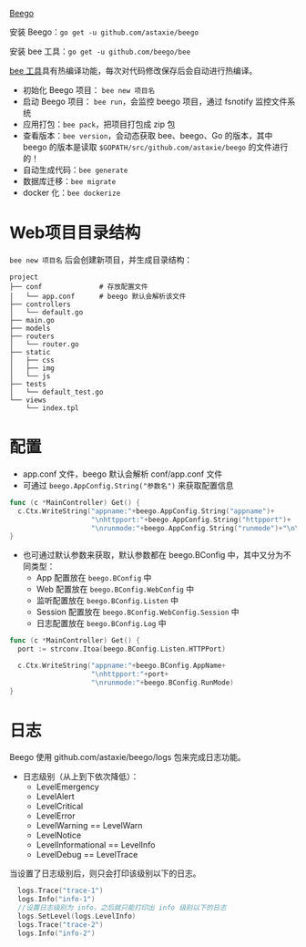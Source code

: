[Beego](https://beego.me/)

安装 Beego：`go get -u github.com/astaxie/beego`

安装 bee 工具：`go get -u github.com/beego/bee`

[bee 工具](https://beego.me/docs/install/bee.md)具有热编译功能，每次对代码修改保存后会自动进行热编译。

- 初始化 Beego 项目： `bee new 项目名`
- 启动 Beego 项目： `bee run`，会监控 beego 项目，通过 fsnotify 监控文件系统
- 应用打包：`bee pack`，把项目打包成 zip 包
- 查看版本：`bee version`，会动态获取 bee、beego、Go 的版本，其中 beego 的版本是读取 `$GOPATH/src/github.com/astaxie/beego` 的文件进行的！
- 自动生成代码：`bee generate`
- 数据库迁移：`bee migrate`
- docker 化：`bee dockerize`





# Web项目目录结构

`bee new 项目名` 后会创建新项目，并生成目录结构：

```shell
project
├── conf              # 存放配置文件
│   └── app.conf      # beego 默认会解析该文件
├── controllers
│   └── default.go
├── main.go
├── models
├── routers
│   └── router.go
├── static
│   ├── css
│   ├── img
│   └── js
├── tests
│   └── default_test.go
└── views
    └── index.tpl
```



# 配置

- app.conf 文件，beego 默认会解析 conf/app.conf 文件
- 可通过 `beego.AppConfig.String("参数名")` 来获取配置信息

```go
func (c *MainController) Get() {
  c.Ctx.WriteString("appname:"+beego.AppConfig.String("appname")+
                    "\nhttpport:"+beego.AppConfig.String("httpport")+
                    "\nrunmode:"+beego.AppConfig.String("runmode")+"\n\n")
}
```
 - 也可通过默认参数来获取，默认参数都在 beego.BConfig 中，其中又分为不同类型：
     - App 配置放在 `beego.BConfig` 中
     - Web 配置放在 `beego.BConfig.WebConfig` 中
     - 监听配置放在 `beego.BConfig.Listen` 中
     - Session 配置放在 `beego.BConfig.WebConfig.Session` 中
     - 日志配置放在 `beego.BConfig.Log` 中
```go
func (c *MainController) Get() {
  port := strconv.Itoa(beego.BConfig.Listen.HTTPPort)

  c.Ctx.WriteString("appname:"+beego.BConfig.AppName+
                    "\nhttpport:"+port+
                    "\nrunmode:"+beego.BConfig.RunMode)
}
```



# 日志

Beego 使用 github.com/astaxie/beego/logs 包来完成日志功能。

- 日志级别（从上到下依次降低）：
    - LevelEmergency
   - LevelAlert
   - LevelCritical
   - LevelError
   - LevelWarning  ==  LevelWarn
   - LevelNotice
   - LevelInformational  ==  LevelInfo
   - LevelDebug  ==  LevelTrace

当设置了日志级别后，则只会打印该级别以下的日志。

```go
  logs.Trace("trace-1")
  logs.Info("info-1")
  //设置日志级别为 info，之后就只能打印出 info 级别以下的日志
  logs.SetLevel(logs.LevelInfo)
  logs.Trace("trace-2")
  logs.Info("info-2")
```